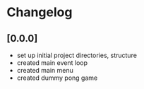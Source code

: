 # Changelog

## [0.0.0]
 - set up initial project directories, structure
 - created main event loop
 - created main menu
 - created dummy pong game